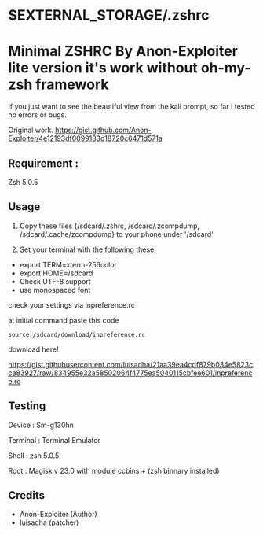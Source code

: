 # $EXTERNAL_STORAGE/.zshrc

# Minimal ZSHRC By Anon-Exploiter lite version it's work without oh-my-zsh framework

If you just want to see the beautiful view from the kali prompt, so far I tested no errors or bugs.

Original work.
 https://gist.github.com/Anon-Exploiter/4e12193df0099183d18720c6471d571a


## Requirement :

Zsh 5.0.5


## Usage


1. Copy these files {/sdcard/.zshrc, /sdcard/.zcompdump, /sdcard/.cache/zcompdump} to your phone under '/sdcard'

2. Set your terminal with the following these:


- export TERM=xterm-256color
- export HOME=/sdcard
- Check UTF-8 support
- use monospaced font 


check your settings via inpreference.rc

at initial command paste this code

```
source /sdcard/download/inpreference.rc
```

download here!

https://gist.githubusercontent.com/luisadha/21aa39ea4cdf879b034e5823cca83927/raw/834955e32a58502064f4775ea5040115cbfee601/inpreference.rc

## Testing

Device : Sm-g130hn

Terminal : Terminal Emulator

Shell : zsh 5.0.5

Root : Magisk v 23.0 with module ccbins + (zsh binnary installed)


## Credits 

- Anon-Exploiter (Author)
- luisadha (patcher)

